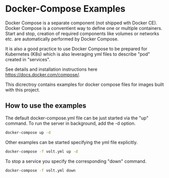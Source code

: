# Docker-Compose Examples

Docker Compose is a separate component (not shipped wth Docker CE). Docker Compose is a conventient way to define one or multiple containers. Start and stop, creation of required components like volumes or networks etc. are automatically performed by Docker Compose.

It is also a good practice to use Docker Compose to be prepared for Kubernetes (K8s) which is also leveraging yml files to describe "pod" created in "services".

See details and installation instructions here https://docs.docker.com/compose/.

This dicrectroy contains examples for docker compose files for images built with this project.


## How to use the examples

The default docker-compose.yml file can be just started via the "up" command.
To run the server in background, add the -d option.

```bash
docker-compose up -d
```

Other examples can be started specifying the yml file explicitly.

```bash
docker-compose -f volt.yml up -d
```

To stop a service you specify the corresponding "down" command.

```bash
docker-compose -f volt.yml down
```


